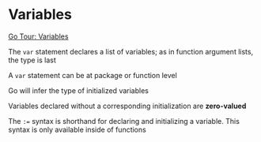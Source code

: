 # Variables

[Go Tour: Variables](https://go.dev/tour/basics/8)

The `var` statement declares a list of variables; as in function argument
lists, the type is last

A `var` statement can be at package or function level

Go will infer the type of initialized variables

Variables declared without a corresponding initialization are **zero-valued**

The `:=` syntax is shorthand for declaring and initializing a variable. This
syntax is only available inside of functions

